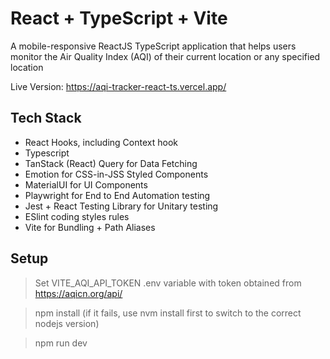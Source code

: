 # React + TypeScript + Vite

A mobile-responsive ReactJS TypeScript application that helps users monitor the Air Quality Index (AQI) of their current location or any specified location

Live Version: https://aqi-tracker-react-ts.vercel.app/

## Tech Stack

- React Hooks, including Context hook
- Typescript
- TanStack (React) Query for Data Fetching
- Emotion for CSS-in-JSS Styled Components
- MaterialUI for UI Components
- Playwright for End to End Automation testing
- Jest + React Testing Library for Unitary testing
- ESlint coding styles rules
- Vite for Bundling + Path Aliases

## Setup

> Set VITE_AQI_API_TOKEN .env variable with token obtained from https://aqicn.org/api/

> npm install (if it fails, use nvm install first to switch to the correct nodejs version)

> npm run dev
